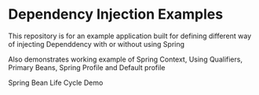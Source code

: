 # Dependency Injection Examples

This repository is for an example application built for defining different way of injecting Dependdency with or without using Spring

Also demonstrates working example of Spring Context, Using Qualifiers, Primary Beans, Spring Profile and Default profile

Spring Bean Life Cycle Demo

